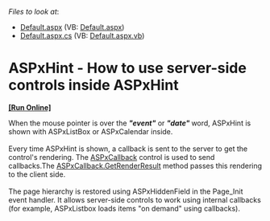 <!-- default file list -->
*Files to look at*:

* [Default.aspx](./CS/Default.aspx) (VB: [Default.aspx](./VB/Default.aspx))
* [Default.aspx.cs](./CS/Default.aspx.cs) (VB: [Default.aspx.vb](./VB/Default.aspx.vb))
<!-- default file list end -->
# ASPxHint - How to use server-side controls  inside ASPxHint
<!-- run online -->
**[[Run Online]](https://codecentral.devexpress.com/t517369/)**
<!-- run online end -->


<p>When the mouse pointer is over the <strong><em>"event"</em></strong> or <strong><em>"date" </em></strong>word, ASPxHint is shown with ASPxListBox or ASPxCalendar inside.<br><br>Every time ASPxHint is shown, a callback is sent to the server to get the control's rendering. The <a href="https://documentation.devexpress.com/#AspNet/clsDevExpressWebASPxCallbacktopic">ASPxCallback</a> control is used to send callbacks.The <a href="https://documentation.devexpress.com/#AspNet/DevExpressWebASPxCallback_GetRenderResulttopic">ASPxCallback.GetRenderResult</a> method passes this rendering to the client side.<br><br>The page hierarchy is restored using ASPxHiddenField in the Page_Init event handler. It allows server-side controls to work using internal callbacks (for example, ASPxListbox loads items "on demand" using callbacks).</p>

<br/>


